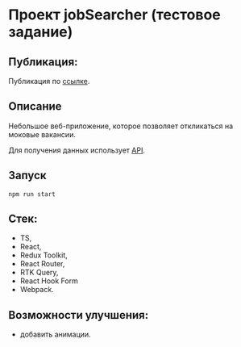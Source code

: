 # Проект jobSearcher (тестовое задание)

## Публикация:

Публикация по [ссылке](https://sps-job-searcher.netlify.app/).

## Описание

Небольшое веб-приложение, которое позволяет откликаться на моковые вакансии.

Для получения данных использует [API](https://670558dd031fd46a830f9fda.mockapi.io/vacancies).

## Запуск

`npm run start`

## Стек:

- TS,
- React,
- Redux Toolkit,
- React Router,
- RTK Query,
- React Hook Form
- Webpack.

## Возможности улучшения:

- добавить анимации.
